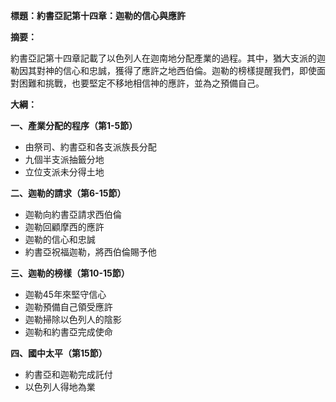 **標題：約書亞記第十四章：迦勒的信心與應許**

**摘要：**

約書亞記第十四章記載了以色列人在迦南地分配產業的過程。其中，猶大支派的迦勒因其對神的信心和忠誠，獲得了應許之地西伯倫。迦勒的榜樣提醒我們，即使面對困難和挑戰，也要堅定不移地相信神的應許，並為之預備自己。

**大綱：**

**一、產業分配的程序（第1-5節）**
* 由祭司、約書亞和各支派族長分配
* 九個半支派抽籤分地
* 立位支派未分得土地

**二、迦勒的請求（第6-15節）**
* 迦勒向約書亞請求西伯倫
* 迦勒回顧摩西的應許
* 迦勒的信心和忠誠
* 約書亞祝福迦勒，將西伯倫賜予他

**三、迦勒的榜樣（第10-15節）**
* 迦勒45年來堅守信心
* 迦勒預備自己領受應許
* 迦勒掃除以色列人的陰影
* 迦勒和約書亞完成使命

**四、國中太平（第15節）**
* 約書亞和迦勒完成託付
* 以色列人得地為業
